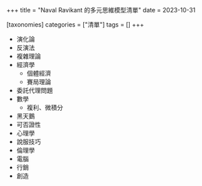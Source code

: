 +++
title = "Naval Ravikant 的多元思維模型清單"
date = 2023-10-31

[taxonomies]
categories = ["清單"]
tags = []
+++

-   演化論
-   反演法
-   複雜理論
-   經濟學
    -   個體經濟
    -   賽局理論
-   委託代理問題
-   數學
    -   複利、微積分
-   黑天鵝
-   可否證性
-   心理學
-   說服技巧
-   倫理學
-   電腦
-   行銷
-   創造
